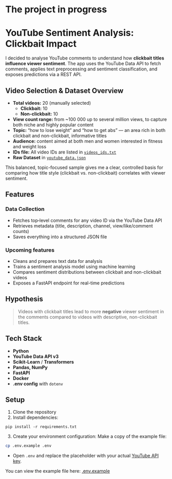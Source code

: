 # The project in progress 

# YouTube Sentiment Analysis: Clickbait Impact

I decided to analyse YouTube comments to understand how **clickbait titles influence viewer sentiment**. The app uses the YouTube Data API to fetch comments, applies text preprocessing and sentiment classification, and exposes predictions via a REST API.

## Video Selection & Dataset Overview

- **Total videos:** 20 (manually selected)  
  - **Clickbait:** 10  
  - **Non-clickbait:** 10  
- **View count range:** from ~100 000 up to several million views, to capture both niche and highly popular content  
- **Topic:** “how to lose weight” and “how to get abs” — an area rich in both clickbait and non-clickbait, informative titles  
- **Audience:** content aimed at both men and women interested in fitness and weight loss  
- **IDs file:** All video IDs are listed in [`videos_ids.txt`](./videos_ids.txt)  
- **Raw Dataset** in [`youtube_data.json`](./data/raw/youtube_data.json)

This balanced, topic-focused sample gives me a clear, controlled basis for comparing how title style (clickbait vs. non-clickbait) correlates with viewer sentiment.

## Features 

### Data Collection
  - Fetches top‐level comments for any video ID via the YouTube Data API  
  - Retrieves metadata (title, description, channel, view/like/comment counts)
  - Saves everything into a structured JSON file 

### Upcoming features
- Cleans and prepares text data for analysis
- Trains a sentiment analysis model using machine learning
- Compares sentiment distributions between clickbait and non-clickbait videos
- Exposes a FastAPI endpoint for real-time predictions

## Hypothesis

> Videos with clickbait titles lead to more **negative** viewer sentiment in the comments compared to videos with descriptive, non-clickbait titles.

## Tech Stack

- **Python**
- **YouTube Data API v3**
- **Scikit-Learn** / **Transformers**
- **Pandas, NumPy**
- **FastAPI**
- **Docker** 
- **.env config** with `dotenv`

## Setup

1. Clone the repository
2. Install dependencies:
```shell
pip install -r requirements.txt
```
3. Create your environment configuration:
Make a copy of the example file:
  ```bash
  cp .env.example .env
  ```
- Open `.env` and replace the placeholder with your actual [YouTube API key](https://console.cloud.google.com/).

You can view the example file here: [.env.example](./.env.example)



